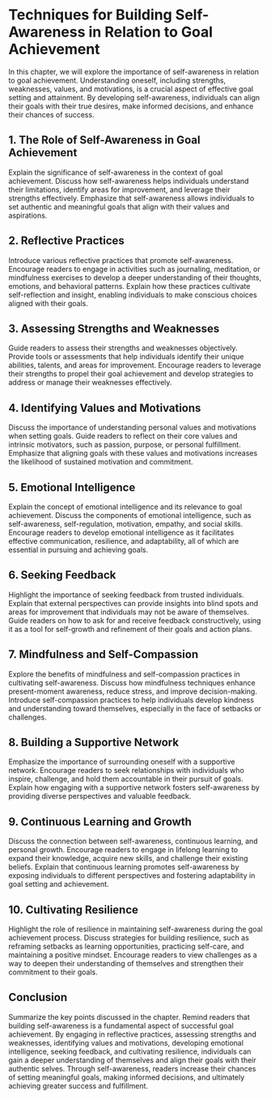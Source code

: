 # Techniques for Building Self-Awareness in Relation to Goal Achievement

In this chapter, we will explore the importance of self-awareness in relation to goal achievement. Understanding oneself, including strengths, weaknesses, values, and motivations, is a crucial aspect of effective goal setting and attainment. By developing self-awareness, individuals can align their goals with their true desires, make informed decisions, and enhance their chances of success.

## 1\. The Role of Self-Awareness in Goal Achievement

Explain the significance of self-awareness in the context of goal achievement. Discuss how self-awareness helps individuals understand their limitations, identify areas for improvement, and leverage their strengths effectively. Emphasize that self-awareness allows individuals to set authentic and meaningful goals that align with their values and aspirations.

## 2\. Reflective Practices

Introduce various reflective practices that promote self-awareness. Encourage readers to engage in activities such as journaling, meditation, or mindfulness exercises to develop a deeper understanding of their thoughts, emotions, and behavioral patterns. Explain how these practices cultivate self-reflection and insight, enabling individuals to make conscious choices aligned with their goals.

## 3\. Assessing Strengths and Weaknesses

Guide readers to assess their strengths and weaknesses objectively. Provide tools or assessments that help individuals identify their unique abilities, talents, and areas for improvement. Encourage readers to leverage their strengths to propel their goal achievement and develop strategies to address or manage their weaknesses effectively.

## 4\. Identifying Values and Motivations

Discuss the importance of understanding personal values and motivations when setting goals. Guide readers to reflect on their core values and intrinsic motivators, such as passion, purpose, or personal fulfillment. Emphasize that aligning goals with these values and motivations increases the likelihood of sustained motivation and commitment.

## 5\. Emotional Intelligence

Explain the concept of emotional intelligence and its relevance to goal achievement. Discuss the components of emotional intelligence, such as self-awareness, self-regulation, motivation, empathy, and social skills. Encourage readers to develop emotional intelligence as it facilitates effective communication, resilience, and adaptability, all of which are essential in pursuing and achieving goals.

## 6\. Seeking Feedback

Highlight the importance of seeking feedback from trusted individuals. Explain that external perspectives can provide insights into blind spots and areas for improvement that individuals may not be aware of themselves. Guide readers on how to ask for and receive feedback constructively, using it as a tool for self-growth and refinement of their goals and action plans.

## 7\. Mindfulness and Self-Compassion

Explore the benefits of mindfulness and self-compassion practices in cultivating self-awareness. Discuss how mindfulness techniques enhance present-moment awareness, reduce stress, and improve decision-making. Introduce self-compassion practices to help individuals develop kindness and understanding toward themselves, especially in the face of setbacks or challenges.

## 8\. Building a Supportive Network

Emphasize the importance of surrounding oneself with a supportive network. Encourage readers to seek relationships with individuals who inspire, challenge, and hold them accountable in their pursuit of goals. Explain how engaging with a supportive network fosters self-awareness by providing diverse perspectives and valuable feedback.

## 9\. Continuous Learning and Growth

Discuss the connection between self-awareness, continuous learning, and personal growth. Encourage readers to engage in lifelong learning to expand their knowledge, acquire new skills, and challenge their existing beliefs. Explain that continuous learning promotes self-awareness by exposing individuals to different perspectives and fostering adaptability in goal setting and achievement.

## 10\. Cultivating Resilience

Highlight the role of resilience in maintaining self-awareness during the goal achievement process. Discuss strategies for building resilience, such as reframing setbacks as learning opportunities, practicing self-care, and maintaining a positive mindset. Encourage readers to view challenges as a way to deepen their understanding of themselves and strengthen their commitment to their goals.

## Conclusion

Summarize the key points discussed in the chapter. Remind readers that building self-awareness is a fundamental aspect of successful goal achievement. By engaging in reflective practices, assessing strengths and weaknesses, identifying values and motivations, developing emotional intelligence, seeking feedback, and cultivating resilience, individuals can gain a deeper understanding of themselves and align their goals with their authentic selves. Through self-awareness, readers increase their chances of setting meaningful goals, making informed decisions, and ultimately achieving greater success and fulfillment.
